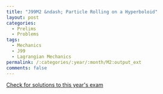 ```yaml
---
title: "J99M2 &ndash; Particle Rolling on a Hyperboloid"
layout: post
categories:
  - Prelims
  - Problems
tags:
  - Mechanics
  - J99
  - Lagrangian Mechanics
permalink: /:categories/:year/:month/M2:output_ext
comments: false
---
```

<object data="1999J2M.pdf" type="application/pdf" width="100%" height="500"></object>
<div class="message"><a href='https://princetonprelim.com/prelim/2/'>Check for solutions to this year's exam</a></div>